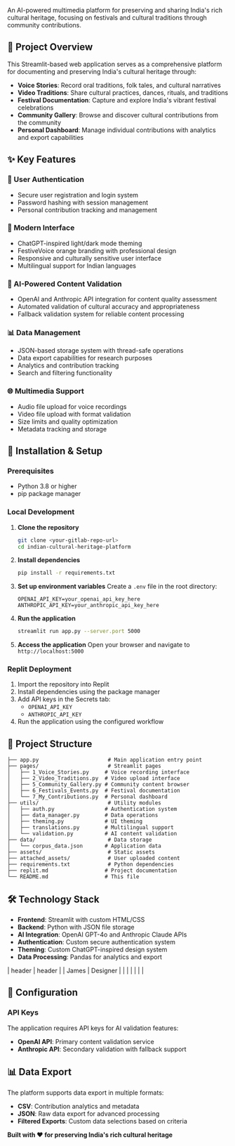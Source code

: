 An AI-powered multimedia platform for preserving and sharing India's rich cultural heritage, focusing on festivals and cultural traditions through community contributions.

## 🎯 Project Overview

This Streamlit-based web application serves as a comprehensive platform for documenting and preserving India's cultural heritage through:

- **Voice Stories**: Record oral traditions, folk tales, and cultural narratives
- **Video Traditions**: Share cultural practices, dances, rituals, and traditions
- **Festival Documentation**: Capture and explore India's vibrant festival celebrations
- **Community Gallery**: Browse and discover cultural contributions from the community
- **Personal Dashboard**: Manage individual contributions with analytics and export capabilities

## ✨ Key Features

### 🔐 User Authentication
- Secure user registration and login system
- Password hashing with session management
- Personal contribution tracking and management

### 🎨 Modern Interface
- ChatGPT-inspired light/dark mode theming
- FestiveVoice orange branding with professional design
- Responsive and culturally sensitive user interface
- Multilingual support for Indian languages

### 🤖 AI-Powered Content Validation
- OpenAI and Anthropic API integration for content quality assessment
- Automated validation of cultural accuracy and appropriateness
- Fallback validation system for reliable content processing

### 📊 Data Management
- JSON-based storage system with thread-safe operations
- Data export capabilities for research purposes
- Analytics and contribution tracking
- Search and filtering functionality

### 🌐 Multimedia Support
- Audio file upload for voice recordings
- Video file upload with format validation
- Size limits and quality optimization
- Metadata tracking and storage

## 🚀 Installation & Setup

### Prerequisites
- Python 3.8 or higher
- pip package manager

### Local Development

1. **Clone the repository**
   ```bash
   git clone <your-gitlab-repo-url>
   cd indian-cultural-heritage-platform
   ```

2. **Install dependencies**
   ```bash
   pip install -r requirements.txt
   ```

3. **Set up environment variables**
   Create a `.env` file in the root directory:
   ```env
   OPENAI_API_KEY=your_openai_api_key_here
   ANTHROPIC_API_KEY=your_anthropic_api_key_here
   ```

4. **Run the application**
   ```bash
   streamlit run app.py --server.port 5000
   ```

5. **Access the application**
   Open your browser and navigate to `http://localhost:5000`

### Replit Deployment

1. Import the repository into Replit
2. Install dependencies using the package manager
3. Add API keys in the Secrets tab:
   - `OPENAI_API_KEY`
   - `ANTHROPIC_API_KEY`
4. Run the application using the configured workflow

## 📁 Project Structure

```
├── app.py                      # Main application entry point
├── pages/                      # Streamlit pages
│   ├── 1_Voice_Stories.py     # Voice recording interface
│   ├── 2_Video_Traditions.py  # Video upload interface
│   ├── 5_Community_Gallery.py # Community content browser
│   ├── 6_Festivals_Events.py  # Festival documentation
│   └── 7_My_Contributions.py  # Personal dashboard
├── utils/                      # Utility modules
│   ├── auth.py                # Authentication system
│   ├── data_manager.py        # Data operations
│   ├── theming.py             # UI theming
│   ├── translations.py        # Multilingual support
│   └── validation.py          # AI content validation
├── data/                       # Data storage
│   └── corpus_data.json       # Application data
├── assets/                     # Static assets
├── attached_assets/            # User uploaded content
├── requirements.txt            # Python dependencies
├── replit.md                  # Project documentation
└── README.md                  # This file
```

## 🛠️ Technology Stack

- **Frontend**: Streamlit with custom HTML/CSS
- **Backend**: Python with JSON file storage
- **AI Integration**: OpenAI GPT-4o and Anthropic Claude APIs
- **Authentication**: Custom secure authentication system
- **Theming**: Custom ChatGPT-inspired design system
- **Data Processing**: Pandas for analytics and export

| header | header |
| James | Designer |
|        |        |
|        |        |

## 🔧 Configuration

### API Keys
The application requires API keys for AI validation features:
- **OpenAI API**: Primary content validation service
- **Anthropic API**: Secondary validation with fallback support


## 📊 Data Export

The platform supports data export in multiple formats:
- **CSV**: Contribution analytics and metadata
- **JSON**: Raw data export for advanced processing
- **Filtered Exports**: Custom data selections based on criteria






**Built with ❤️ for preserving India's rich cultural heritage**